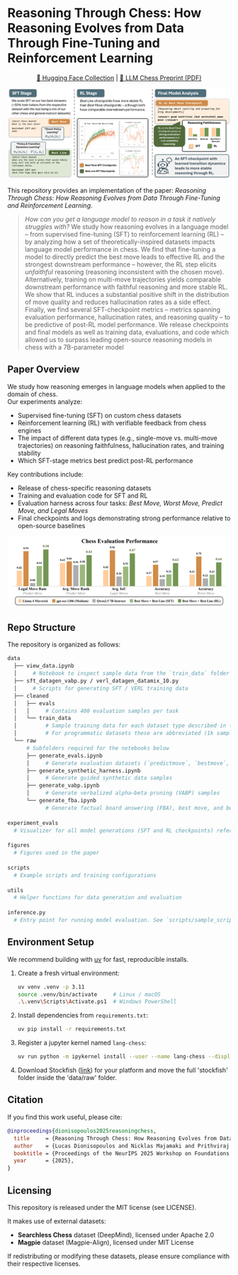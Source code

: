# Reasoning Through Chess: How Reasoning Evolves from Data Through Fine-Tuning and Reinforcement Learning

<p align="center">
  <a href="https://huggingface.co/collections/lucasdino/llm-chess-68a28831deb81e6b1f0a7fb5">🤗 Hugging Face Collection</a> |
  <a href="https://lucasdino.github.io/assets/files/llm_chess_preprint_9-11-2025.pdf">📄 LLM Chess Preprint (PDF)</a>
</p>

![Key Takeaway](figures/scaledexperiments_takeaway.png)

This repository provides an implementation of the paper: *Reasoning Through Chess: How Reasoning Evolves from Data Through Fine-Tuning and Reinforcement Learning*.

> *How can you get a language model to reason in a task it natively struggles with?* We study how reasoning evolves in a language model – from supervised fine-tuning (SFT) to reinforcement learning (RL) – by analyzing how a set of theoretically-inspired datasets impacts language model performance in chess. We find that fine-tuning a model to directly predict the best move leads to effective RL and the strongest downstream performance – however, the RL step elicits *unfaithful* reasoning (reasoning inconsistent with the chosen move). Alternatively, training on multi-move trajectories yields comparable downstream performance with faithful reasoning and more stable RL. We show that RL induces a substantial positive shift in the distribution of move quality and reduces hallucination rates as a side effect. Finally, we find several SFT-checkpoint metrics – metrics spanning evaluation performance, hallucination rates, and reasoning quality – to be predictive of post-RL model performance. We release checkpoints and final models as well as training data, evaluations, and code which allowed us to surpass leading open-source reasoning models in chess with a 7B-parameter model


## Paper Overview
We study how reasoning emerges in language models when applied to the domain of chess.  
Our experiments analyze:
- Supervised fine-tuning (SFT) on custom chess datasets  
- Reinforcement learning (RL) with verifiable feedback from chess engines  
- The impact of different data types (e.g., single-move vs. multi-move trajectories) on reasoning faithfulness, hallucination rates, and training stability  
- Which SFT-stage metrics best predict post-RL performance  

Key contributions include:
- Release of chess-specific reasoning datasets  
- Training and evaluation code for SFT and RL  
- Evaluation harness across four tasks: *Best Move, Worst Move, Predict Move, and Legal Moves*  
- Final checkpoints and logs demonstrating strong performance relative to open-source baselines

![Final Evaluation Performance](figures/final_eval_performance.png)

## Repo Structure

The repository is organized as follows:

```bash
data
  ├── view_data.ipynb
  │     # Notebook to inspect sample data from the `train_data` folder
  ├── sft_datagen_vabp.py / verl_datagen_datamix_10.py
  │     # Scripts for generating SFT / VERL training data
  ├── cleaned
  │   ├── evals
  │   │     # Contains 400 evaluation samples per task
  │   └── train_data
  │         # Sample training data for each dataset type described in the paper.
  │         # For programmatic datasets these are abbreviated (1k samples), but we provide code to generate the full datasets.
  └── raw
      # Subfolders required for the notebooks below
      ├── generate_evals.ipynb
      │     # Generate evaluation datasets (`predictmove`, `bestmove`, `worstmove`, `legalmoves`)
      ├── generate_synthetic_harness.ipynb
      │     # Generate guided synthetic data samples
      ├── generate_vabp.ipynb
      │     # Generate verbalized alpha–beta pruning (VABP) samples
      └── generate_fba.ipynb
            # Generate factual board answering (FBA), best move, and best line data for SFT training

experiment_evals
  # Visualizer for all model generations (SFT and RL checkpoints) referenced in the paper. See the README in this folder for usage.

figures
  # Figures used in the paper

scripts
  # Example scripts and training configurations

utils
  # Helper functions for data generation and evaluation

inference.py
  # Entry point for running model evaluation. See `scripts/sample_scripts/sample_scripts.txt` for usage examples.
```


## Environment Setup

We recommend building with [uv](https://github.com/astral-sh/uv) for fast, reproducible installs.

1. Create a fresh virtual environment:
   ```bash
   uv venv .venv -p 3.11
   source .venv/bin/activate     # Linux / macOS
   .\.venv\Scripts\Activate.ps1  # Windows PowerShell
   ```

2. Install dependencies from `requirements.txt`:
    ```bash
    uv pip install -r requirements.txt
    ```

3. Register a jupyter kernel named `lang-chess`:
    ```bash
    uv run python -m ipykernel install --user --name lang-chess --display-name "Python (lang-chess)"
    ```

4. Download Stockfish ([link](https://stockfishchess.org/download/)) for your platform and move the full 'stockfish' folder inside the 'data/raw' folder.

## Citation
If you find this work useful, please cite:

```bibtex
@inproceedings{dionisopoulos2025reasoningchess,
  title     = {Reasoning Through Chess: How Reasoning Evolves from Data Through Fine-Tuning and Reinforcement Learning},
  author    = {Lucas Dionisopoulos and Nicklas Majamaki and Prithviraj Ammanabrolu},
  booktitle = {Proceedings of the NeurIPS 2025 Workshop on Foundations of Reasoning in Language Models},
  year      = {2025},
}
```

## Licensing
This repository is released under the MIT license (see LICENSE).

It makes use of external datasets:
- **Searchless Chess** dataset (DeepMind), licensed under Apache 2.0  
- **Magpie** dataset (Magpie-Align), licensed under MIT License  

If redistributing or modifying these datasets, please ensure compliance with their respective licenses.